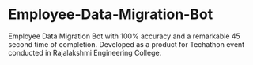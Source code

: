 # Employee-Data-Migration-Bot
Employee Data Migration Bot with 100% accuracy and a remarkable 45 second time of completion. Developed as a product for Techathon event conducted in Rajalakshmi Engineering College.
